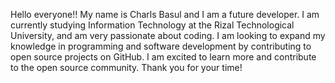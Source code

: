 Hello everyone!!
My name is Charls Basul and I am a future developer. I am currently studying Information Technology at the Rizal Technological University, and am very passionate about coding. I am looking to expand my knowledge in programming and software development by contributing to open source projects on GitHub. I am excited to learn more and contribute to the open source community. Thank you for your time!
<!---
CharlsDev999/CharlsDev999 is a ✨ special ✨ repository because its `README.md` (this file) appears on your GitHub profile.
You can click the Preview link to take a look at your changes.
--->
